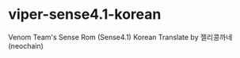 viper-sense4.1-korean
=====================

Venom Team's Sense Rom (Sense4.1) Korean
Translate by 젤리콩까네(neochain)
